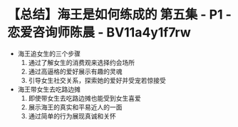 # 【总结】海王是如何练成的 第五集 - P1 - 恋爱咨询师陈晨 - BV11a4y1f7rw

-   海王追女生的三个步骤
    1.  通过了解女生的消费观来选择约会场所
    2.  通过高逼格的爱好展示有趣的灵魂
    3.  引导女生社交关系，探索她的爱好并受宠若惊接受
-   海王带女生去吃路边摊
    1.  即使带女生去吃路边摊也能受到女生喜爱
    2.  展示海王的真实和平易近人的一面
    3.  通过简单的行为展现真诚和关怀